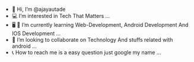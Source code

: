 - 🙏 Hi, I’m @ajayautade
- 💻 I’m interested in Tech That Matters ...
- 🖥 📲 I’m currently learning Web-Development, Android Development And IOS Development ...
- 🧲 I’m looking to collaborate on Technology And stuffs related with android ...
- 📞 How to reach me is a easy question just google my name ...

<!---
ajayautade/ajayautade is a ✨ special ✨ repository because its `README.md` (this file) appears on your GitHub profile.
You can click the Preview link to take a look at your changes.
--->
